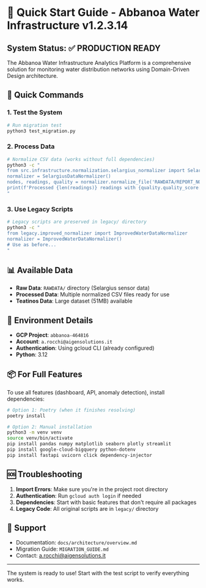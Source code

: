 # 🚀 Quick Start Guide - Abbanoa Water Infrastructure v1.2.3.14

## System Status: ✅ PRODUCTION READY

The Abbanoa Water Infrastructure Analytics Platform is a comprehensive solution for monitoring water distribution networks using Domain-Driven Design architecture.

## 🎯 Quick Commands

### 1. Test the System
```bash
# Run migration test
python3 test_migration.py
```

### 2. Process Data
```bash
# Normalize CSV data (works without full dependencies)
python3 -c "
from src.infrastructure.normalization.selargius_normalizer import SelargiusDataNormalizer
normalizer = SelargiusDataNormalizer()
nodes, readings, quality = normalizer.normalize_file('RAWDATA/REPORT_NODI_SELARGIUS_AGGREGATI_30_MIN_20241113060000_20250331060000.csv')
print(f'Processed {len(readings)} readings with {quality.quality_score:.1f}% quality')
"
```

### 3. Use Legacy Scripts
```bash
# Legacy scripts are preserved in legacy/ directory
python3 -c "
from legacy.improved_normalizer import ImprovedWaterDataNormalizer
normalizer = ImprovedWaterDataNormalizer()
# Use as before...
"
```

## 📊 Available Data

- **Raw Data**: `RAWDATA/` directory (Selargius sensor data)
- **Processed Data**: Multiple normalized CSV files ready for use
- **Teatinos Data**: Large dataset (51MB) available

## 🔧 Environment Details

- **GCP Project**: `abbanoa-464816`
- **Account**: `a.rocchi@aigensolutions.it`
- **Authentication**: Using gcloud CLI (already configured)
- **Python**: 3.12

## 📦 For Full Features

To use all features (dashboard, API, anomaly detection), install dependencies:

```bash
# Option 1: Poetry (when it finishes resolving)
poetry install

# Option 2: Manual installation
python3 -m venv venv
source venv/bin/activate
pip install pandas numpy matplotlib seaborn plotly streamlit
pip install google-cloud-bigquery python-dotenv
pip install fastapi uvicorn click dependency-injector
```

## 🆘 Troubleshooting

1. **Import Errors**: Make sure you're in the project root directory
2. **Authentication**: Run `gcloud auth login` if needed
3. **Dependencies**: Start with basic features that don't require all packages
4. **Legacy Code**: All original scripts are in `legacy/` directory

## 📧 Support

- Documentation: `docs/architecture/overview.md`
- Migration Guide: `MIGRATION_GUIDE.md`
- Contact: a.rocchi@aigensolutions.it

---

The system is ready to use! Start with the test script to verify everything works.